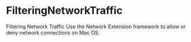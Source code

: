 # FilteringNetworkTraffic
Filtering Network Traffic  Use the Network Extension framework to allow or deny network connections on Mac OS.
